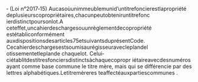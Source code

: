 ‐ (Loi n°2017‐15) Aucasoùunimmeublemunid’untitrefoncierestlapropriété deplusieurscopropriétaires,chacunpeutobteniruntitrefonc ierdistinctpoursonlot.A ceteffet,uncahierdeschargesouunrèglementdecopropriété estétabliconformément auxdispositionsdesarticles75etsuivantsduprésentCode.
Cecahierdeschargesestsoumisaurégisseuravecleplandel otissementetleplande chaquelot.
Celui‐ciétablitdestitresfonciersdistinctsàchaquecopropr iétaireavecdesnuméros ayant comme base commune le titre mère, mais qui se différencie par des lettres alphabétiques.Letitremèreres teaffectéauxpartiescommunes .